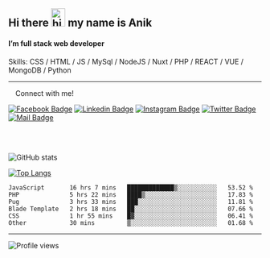 ## Hi there <img src="https://user-images.githubusercontent.com/1303154/88677602-1635ba80-d120-11ea-84d8-d263ba5fc3c0.gif" width="28px" height="36" alt="hi"> my name is Anik

#### I’m full stack web developer

Skills:  CSS / HTML / JS / MySql / NodeJS / Nuxt / PHP / REACT / VUE / MongoDB / Python


---

&emsp;Connect with me!

<a href="https://www.facebook.com/anik.aritro" target="_blank">![Facebook Badge](https://img.shields.io/badge/Facebook-1877F2?style=for-the-badge&logo=facebook&logoColor=white)</a> [![Linkedin Badge](https://img.shields.io/badge/LinkedIn-0077B5?style=for-the-badge&logo=linkedin&logoColor=white)](https://www.linkedin.com/in/anik-hossain-dev) [![Instagram Badge](https://img.shields.io/badge/Instagram-E4405F?style=for-the-badge&logo=instagram&logoColor=white)](https://www.instagram.com/aritro.anik) [![Twitter Badge](https://img.shields.io/badge/Twitter-1DA1F2?style=for-the-badge&logo=twitter&logoColor=white)](https://twitter.com/AritroAnik) [![Mail Badge](https://img.shields.io/badge/Gmail-D14836?style=for-the-badge&logo=gmail&logoColor=white)](mailto:anik.wdev@gmail.com)

</br>
</br>


![GitHub stats](https://github-readme-stats.vercel.app/api?username=anik-hossain&show_icons=true&theme=monokai)

[![Top Langs](https://github-readme-stats.vercel.app/api/top-langs/?username=anik-hossain&layout=compact&theme=monokai)](https://github.com/anik-hossain)

<!--START_SECTION:waka-->

```text
JavaScript       16 hrs 7 mins   █████████████▒░░░░░░░░░░░   53.52 %
PHP              5 hrs 22 mins   ████▒░░░░░░░░░░░░░░░░░░░░   17.83 %
Pug              3 hrs 33 mins   ███░░░░░░░░░░░░░░░░░░░░░░   11.81 %
Blade Template   2 hrs 18 mins   ██░░░░░░░░░░░░░░░░░░░░░░░   07.66 %
CSS              1 hr 55 mins    █▓░░░░░░░░░░░░░░░░░░░░░░░   06.41 %
Other            30 mins         ▒░░░░░░░░░░░░░░░░░░░░░░░░   01.68 %
```

<!--END_SECTION:waka-->
---

![Profile views](https://gpvc.arturio.dev/anik-hossain)  
